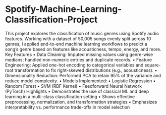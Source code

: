 # Spotify-Machine-Learning-Classification-Project

This project explores the classification of music genres using Spotify audio features. Working with a dataset of 50,005 songs evenly split across 10 genres, I applied end-to-end machine learning workflows to predict a song’s genre based on features like acousticness, tempo, energy, and more.
Key Features
	•	Data Cleaning: Imputed missing values using genre-wise medians; handled non-numeric entries and duplicate records.
	•	Feature Engineering: Applied one-hot encoding to categorical variables and square-root transformation to fix right-skewed distributions (e.g., acousticness).
	•	Dimensionality Reduction: Performed PCA to retain 95% of the variance and reduce model complexity.
	•	Models Implemented:
	•	Logistic Regression
	•	Random Forest
	•	SVM (RBF Kernel)
	•	Feedforward Neural Network (PyTorch)
Highlights
	•	Demonstrates the use of classical ML and deep learning in a multi-class classification setting
	•	Shows effective preprocessing, normalization, and transformation strategies
	•	Emphasizes interpretability vs. performance trade-offs in model selection
